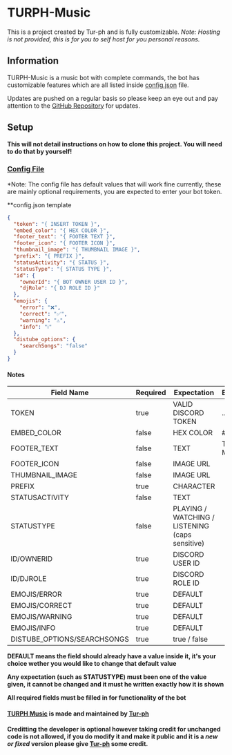 # TURPH-Music

This is a project created by Tur-ph and is fully customizable. *Note: Hosting is not provided, this is for you to self host for you personal reasons.*

## Information

TURPH-Music is a music bot with complete commands, the bot has customizable features which are all listed inside [config.json](https://github.com/Tur-ph/TURPH-Music/blob/master/config.json) file.

Updates are pushed on a regular basis so please keep an eye out and pay attention to the [GitHub Repository](https://github.com/Tur-ph/TURPH-Music) for updates.


## Setup

**This will not detail instructions on how to clone this project. You will need to do that by yourself!**

### [Config File](https://github.com/Tur-ph/TURPH-Music/blob/master/config.json)

*Note: The config file has default values that will work fine currently, these are mainly optional requirements, you are expected to enter your bot token.

**config.json template

```json
{
  "token": "{ INSERT TOKEN }",
  "embed_color": "{ HEX COLOR }",
  "footer_text": "{ FOOTER TEXT }",
  "footer_icon": "{ FOOTER ICON }",
  "thumbnail_image": "{ THUMBNAIL IMAGE }",
  "prefix": "{ PREFIX }",
  "statusActivity": "{ STATUS }",
  "statusType": "{ STATUS TYPE }",
  "id": {
    "ownerId": "{ BOT OWNER USER ID }",
    "djRole": "{ DJ ROLE ID }"
  },
  "emojis": {
    "error": "❌",
    "correct": "✅",
    "warning": "⚠️",
    "info": "ℹ️"
  },
  "distube_options": {
    "searchSongs": "false"
  }
}
```

#### Notes

Field Name | Required | Expectation | Example
--- | --- | --- | ---
TOKEN | true | VALID DISCORD TOKEN | ....
EMBED_COLOR | false | HEX COLOR | #00000
FOOTER_TEXT | false | TEXT | TURPH Music
FOOTER_ICON | false | IMAGE URL | 
THUMBNAIL_IMAGE | false | IMAGE URL
PREFIX | true | CHARACTER
STATUSACTIVITY | false | TEXT
STATUSTYPE | false | PLAYING / WATCHING / LISTENING (caps sensitive)
ID/OWNERID | true | DISCORD USER ID
ID/DJROLE | true | DISCORD ROLE ID
EMOJIS/ERROR | true | DEFAULT
EMOJIS/CORRECT | true | DEFAULT
EMOJIS/WARNING | true | DEFAULT
EMOJIS/INFO | true | DEFAULT
DISTUBE_OPTIONS/SEARCHSONGS | true | true / false

**DEFAULT means the field should already have a value inside it, it's your choice wether you would like to change that default value**

**Any expectation (such as STATUSTYPE) must been one of the value given, it cannot be changed and it must he written exactly how it is shown**

**All required fields must be filled in for functionality of the bot**


#### [TURPH Music](https://github.com/Tur-ph/TURPH-Music) is made and maintained by [Tur-ph](https://github.com/Tur-ph)

#### Creditting the developer is optional however taking credit for unchanged code is not allowed, if you do modify it and make it public and it is a *new or fixed* version please give [Tur-ph](https://github.com/Tur-ph) some credit.
